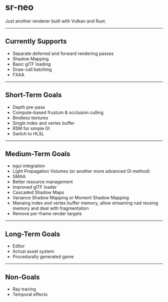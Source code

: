 # sr-neo

Just another renderer built with Vulkan and Rust.

---

## Currently Supports

- Separate deferred and forward rendering passes
- Shadow Mapping
- Basic glTF loading
- Draw-call batching
- FXAA

---

## Short-Term Goals

- Depth pre-pass
- Compute-based frustum & occlusion culling
- Bindless textures
- Single index and vertex buffer
- RSM for simple GI
- Switch to HLSL

---

## Medium-Term Goals

- egui integration
- Light Propagation Volumes (or another more advanced GI method)
- SMAA
- Better resource management
- Improved glTF loader
- Cascaded Shadow Maps
- Variance Shadow Mapping or Moment Shadow Mapping
- Manaing index and vertex buffer memory, allow streaming nad reusing memory and deal with fragmentation
- Remove per-frame render targets

---

## Long-Term Goals

- Editor
- Actual asset system
- Procedurally generated game

---

## Non-Goals

- Ray tracing
- Temporal effects
